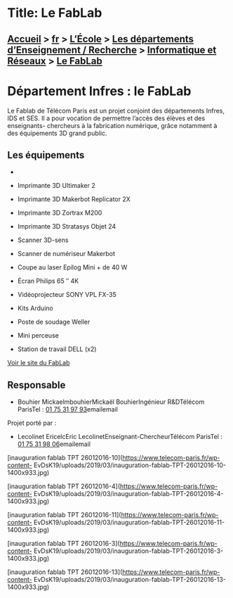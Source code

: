 # Title: Le FabLab

## [Accueil](https://www.telecom-paris.fr "https://www.telecom-paris.fr") > [fr](https://www.telecom-paris.fr/fr "fr") > [L’École](https://www.telecom-paris.fr/fr/ecole "L’École") > [Les départements d’Enseignement / Recherche](https://www.telecom-paris.fr/fr/ecole/departements-enseignement-recherche "Les départements d’Enseignement / Recherche") > [Informatique et Réseaux](https://www.telecom-paris.fr/fr/ecole/departements-enseignement-recherche/informatique-reseaux "Informatique et Réseaux") > [Le FabLab](https://www.telecom-paris.fr/fr/ecole/departements-enseignement-recherche/informatique-reseaux/fablab)

[](https://www.telecom-paris.fr/fr/accueil)

# Département Infres : le FabLab

Le Fablab de Télécom Paris est un projet conjoint des départements Infres, IDS
et SES. Il a pour vocation de permettre l’accès des élèves et des enseignants-
chercheurs à la fabrication numérique, grâce notamment à des équipements 3D
grand public.

## Les équipements

  * 

  * Imprimante 3D Ultimaker 2
  * Imprimante 3D Makerbot Replicator 2X
  * Imprimante 3D Zortrax M200
  * Imprimante 3D Stratasys Objet 24
  * Scanner 3D-sens
  * Scanner de numériseur Makerbot
  * Coupe au laser Epilog Mini + de 40 W
  * Écran Philips 65 ″ 4K
  * Vidéoprojecteur SONY VPL FX-35
  * Kits Arduino
  * Poste de soudage Weller
  * Mini perceuse
  * Station de travail DELL (x2)

[Voir le site du FabLab](https://fablabtp.wp.imt.fr "Voir le site du FabLab")

## Responsable

  * Bouhier MickaelmbouhierMickaël BouhierIngénieur R&DTélécom ParisTel : [01 75 31 97 93](tel:0175319793)emailemail

Projet porté par :

  * Lecolinet EricelcEric LecolinetEnseignant-ChercheurTélécom ParisTel : [01 75 31 98 06](tel:0175319806)emailemail

[inauguration fablab TPT 26012016-10](https://www.telecom-paris.fr/wp-content-
EvDsK19/uploads/2019/03/inauguration-fablab-TPT-26012016-10-1400x933.jpg)

[inauguration fablab TPT 26012016-4](https://www.telecom-paris.fr/wp-content-
EvDsK19/uploads/2019/03/inauguration-fablab-TPT-26012016-4-1400x933.jpg)

[inauguration fablab TPT 26012016-11](https://www.telecom-paris.fr/wp-content-
EvDsK19/uploads/2019/03/inauguration-fablab-TPT-26012016-11-1400x933.jpg)

[inauguration fablab TPT 26012016-3](https://www.telecom-paris.fr/wp-content-
EvDsK19/uploads/2019/03/inauguration-fablab-TPT-26012016-3-1400x933.jpg)

[inauguration fablab TPT 26012016-13](https://www.telecom-paris.fr/wp-content-
EvDsK19/uploads/2019/03/inauguration-fablab-TPT-26012016-13-1400x933.jpg)

